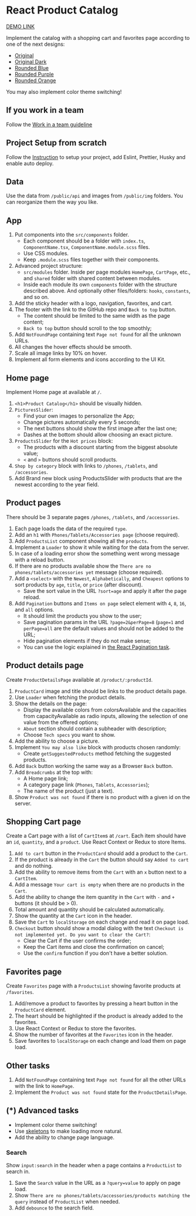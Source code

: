 # React Product Catalog

[DEMO LINK](https://myuriy81.github.io/react_phone-catalog/)

Implement the catalog with a shopping cart and favorites page according to one of the next designs:

- [Original](https://www.figma.com/file/T5ttF21UnT6RRmCQQaZc6L/Phone-catalog-(V2)-Original)
- [Original Dark](https://www.figma.com/file/BUusqCIMAWALqfBahnyIiH/Phone-catalog-(V2)-Original-Dark)
- [Rounded Blue](https://www.figma.com/file/FRxncC4lfyhs6og1L6FGEU/Phone-catalog-(V2)-Rounded-Style-2?node-id=0%3A1)
- [Rounded Purple](https://www.figma.com/file/xMK2Dy0mfBbJJSNctmOuLW/Phone-catalog-(V2)-Rounded-Style-1?node-id=0%3A1)
- [Rounded Orange](https://www.figma.com/file/7JTa0q8n3dTSAyMNaA0u8o/Phone-catalog-(V2)-Rounded-Style-3?node-id=0%3A1)

You may also implement color theme switching!

## If you work in a team

Follow the [Work in a team guideline](https://github.com/mate-academy/react_task-guideline/blob/master/team-flow.md#how-to-work-in-a-team)

## Project Setup from scratch

Follow the [Instruction](https://github.com/mate-academy/react_phone-catalog/blob/master/setup.md) to setup your project, add Eslint, Prettier, Husky and enable auto deploy.

## Data

Use the data from `/public/api` and images from `/public/img` folders. You can reorganize them the way you like.

## App

1. Put components into the `src/components` folder.
   - Each component should be a folder with `index.ts`, `ComponentName.tsx`, `ComponentName.module.scss` files.
   - Use CSS modules.
   - Keep `.module.scss` files together with their components.
2. Advanced project structure:
   - `src/modules` folder. Inside per page modules `HomePage`, `CartPage`, etc., and `shared` folder with shared content between modules.
   - Inside each module its own `components` folder with the structure described above. And optionally other files/folders: `hooks`, `constants`, and so on.
3. Add the sticky header with a logo, navigation, favorites, and cart.
4. The footer with the link to the GitHub repo and `Back to top` button.
   - The content should be limited to the same width as the page content;
   - `Back to top` button should scroll to the top smoothly;
5. Add `NotFoundPage` containing text `Page not found` for all the unknown URLs.
6. All changes the hover effects should be smooth.
7. Scale all image links by 10% on hover.
8. Implement all form elements and icons according to the UI Kit.

## Home page

Implement Home page at available at `/`.

1. `<h1>Product Catalog</h1>` should be visually hidden.
2. `PicturesSlider`:
   - Find your own images to personalize the App;
   - Change pictures automatically every 5 seconds;
   - The next buttons should show the first image after the last one;
   - Dashes at the bottom should allow choosing an exact picture.
3. `ProductsSlider` for the `Hot prices` block:
   - The products with a discount starting from the biggest absolute value;
   - `<` and `>` buttons should scroll products.
4. `Shop by category` block with links to `/phones`, `/tablets`, and `/accessories`.
5. Add Brand new block using ProductsSlider with products that are the newest according to the year field.

## Product pages

There should be 3 separate pages `/phones`, `/tablets`, and `/accessories`.

1. Each page loads the data of the required `type`.
2. Add an `h1` with `Phones/Tablets/Accessories page` (choose required).
3. Add `ProductsList` component showing all the `products`.
4. Implement a `Loader` to show it while waiting for the data from the server.
5. In case of a loading error show the something went wrong message with a reload button.
6. If there are no products available show the `There are no phones/tablets/accessories yet` message (choose required).
7. Add a `<select>` with the `Newest`, `Alphabetically`, and `Cheapest` options to sort products by `age`, `title`, or `price` (after discount).
   - Save the sort value in the URL `?sort=age` and apply it after the page reload.
8. Add `Pagination` buttons and `Items on page` select element with `4`, `8`, `16`, and `all` options.
   - It should limit the products you show to the user;
   - Save pagination params in the URL `?page=2&perPage=8` (`page=1` and `perPage=all` are the default values and should not be added to the URL;
   - Hide pagination elements if they do not make sense;
   - You can use the logic explained in [the React Pagination task](https://github.com/mate-academy/react_pagination#react-pagination).

## Product details page

Create `ProductDetailsPage` available at `/product/:productId`.

1. `ProductCard` image and title should be links to the product details page.
2. Use `Loader` when fetching the product details.
3. Show the details on the page:
   - Display the available colors from colorsAvailable and the capacities from capacityAvailable as radio inputs, allowing the selection of one value from the offered options;
   - `About` section should contain a subheader with description;
   - Choose `Tech specs` you want to show.
4. Add the ability to choose a picture.
5. Implement `You may also like` block with products chosen randomly:
   - Create `getSuggestedProducts` method fetching the suggested products.
6. Add `Back` button working the same way as a Browser `Back` button.
7. Add `Breadcrumbs` at the top with:
   - A Home page link;
   - A category page link (`Phones`, `Tablets`, `Accessories`);
   - The name of the product (just a text).
8. Show `Product was not found` if there is no product with a given id on the server.

## Shopping Cart page

Create a Cart page with a list of `CartItem`s at `/cart`.
Each item should have an `id`, `quantity`, and a `product`.
Use React Context or Redux to store Items.

1. `Add to cart` button in the `ProductCard` should add a product to the `Cart`.
2. If the product is already in the `Cart` the button should say `Added to cart` and do nothing.
3. Add the ability to remove items from the `Cart` with an `x` button next to a `CartItem`.
4. Add a message `Your cart is empty` when there are no products in the `Cart`.
5. Add the ability to change the item quantity in the `Cart` with `-` and `+` buttons (it should be > 0).
6. Total amount and quantity should be calculated automatically.
7. Show the quantity at the `Cart` icon in the header.
8. Save the `Cart` to `localStorage` on each change and read it on page load.
9. `Checkout` button should show a modal dialog with the text `Checkout is not implemented yet. Do you want to clear the Cart?`:
   - Clear the Cart if the user confirms the order;
   - Keep the Cart items and close the confirmation on cancel;
   - Use the `confirm` function if you don't have a better solution.

## Favorites page

Create `Favorites` page with a `ProductsList` showing favorite products at `/favorites`.

1. Add/remove a product to favorites by pressing a heart button in the `ProductCard` element.
2. The heart should be highlighted if the product is already added to the favorites.
3. Use React Context or Redux to store the favorites.
4. Show the number of favorites at the `Favorites` icon in the header.
5. Save favorites to `localStorage` on each change and load them on page load.

## Other tasks

1. Add `NotFoundPage` containing text `Page not found` for all the other URLs with the link to `HomePage`.
2. Implement the `Product was not found` state for the `ProductDetailsPage`.

## (*) Advanced tasks

- Implement color theme switching!
- Use [skeletons](https://freefrontend.com/css-skeleton-loadings/) to make loading more natural.
- Add the ability to change page language.

### Search

Show `input:search` in the header when a page contains a `ProductList` to search in.

1. Save the `Search` value in the URL as a `?query=value` to apply on page load.
2. Show `There are no phones/tablets/accessories/products matching the query` instead of `ProductList` when needed.
3. Add `debounce` to the search field.
